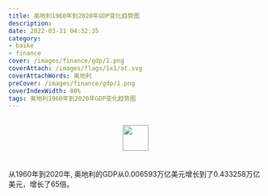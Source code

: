 ```yaml
---
title: 奥地利1960年到2020年GDP变化趋势图
description: 
date: 2022-03-31 04:32:35
category:
- baike
- finance
cover: /images/finance/gdp/1.png
coverAttach: /images/flags/1x1/at.svg
coverAttachWords: 奥地利
preCover: /images/finance/gdp/1.png
coverIndexWidth: 80%
tags: 奥地利1960年到2020年GDP变化趋势图
---
```




<script src="/assets/js/charts/chart.js"></script>

<div style="text-align: center; margin: 30px 0; ">
    <img src="/images/flags/1x1/at.svg" style="width: 50px; border: 1px solid #cccccc; ">
</div>

<div style="width: 98%; margin: 0 0 35px 0; ">
    <canvas id="myChart"></canvas>
</div>

<div>
<p class="paragraph">从1960年到2020年, 奥地利的GDP从0.006593万亿美元增长到了0.433258万亿美元，增长了65倍。</p>
</div>

<script>

    const dataGdp = {
        labels: [1960, 1961, 1962, 1963, 1964, 1965, 1966, 1967, 1968, 1969, 1970, 1971, 1972, 1973, 1974, 1975, 1976, 1977, 1978, 1979, 1980, 1981, 1982, 1983, 1984, 1985, 1986, 1987, 1988, 1989, 1990, 1991, 1992, 1993, 1994, 1995, 1996, 1997, 1998, 1999, 2000, 2001, 2002, 2003, 2004, 2005, 2006, 2007, 2008, 2009, 2010, 2011, 2012, 2013, 2014, 2015, 2016, 2017, 2018, 2019, 2020],
        datasets: [{
            label: '(万亿美元)  •  即刻编程  •  cn.hongkezhang.com',
            backgroundColor: 'rgb(0 0 128)',
            borderColor: 'rgb(0 0 128)',
            data: [0.006593, 0.007312, 0.007756, 0.008374, 0.009170, 0.009994, 0.010888, 0.011579, 0.012441, 0.013583, 0.015373, 0.017858, 0.022060, 0.029515, 0.035189, 0.040059, 0.042960, 0.051546, 0.062052, 0.073937, 0.082059, 0.071034, 0.071275, 0.072121, 0.067985, 0.069387, 0.099036, 0.124168, 0.133339, 0.133106, 0.166463, 0.173794, 0.195078, 0.190380, 0.203535, 0.241038, 0.237251, 0.212790, 0.218260, 0.217259, 0.197290, 0.197509, 0.214395, 0.262274, 0.301458, 0.316092, 0.336280, 0.389186, 0.432052, 0.401759, 0.392275, 0.431685, 0.409402, 0.430191, 0.442585, 0.381971, 0.395837, 0.417261, 0.455168, 0.445012, 0.433258],
            barPercentage: 0.3
        }]
    };

    const config = {
        type: 'line',
        data: dataGdp,
        options: {
            series: [
                {
                    barWidth: '20%'
                }
            ]
        }
    };

    const myChart = new Chart(
        document.getElementById('myChart'),
        config
    );
</script>
